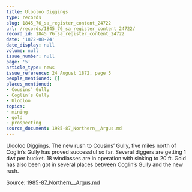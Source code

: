 ```yaml
---
title: Ulooloo Diggings
type: records
slug: 1845_76_sa_register_content_24722
url: /records/1845_76_sa_register_content_24722/
record_id: 1845_76_sa_register_content_24722
date: '1872-08-24'
date_display: null
volume: null
issue_number: null
page: '5'
article_type: news
issue_reference: 24 August 1872, page 5
people_mentioned: []
places_mentioned:
- Cousins’ Gully
- Coglin’s Gully
- Ulooloo
topics:
- mining
- gold
- prospecting
source_document: 1985-87_Northern__Argus.md
---
```


Ulooloo Diggings.  The new rush to Cousins’ Gully, five miles north of Coglin’s Gully has proved successful so far.  Several diggers are getting 1 dwt per bucket.  18 windlasses are in operation with sinking to 20 ft.  Gold has also been got in several places between Coglin’s Gully and the new rush.

Source: [1985-87_Northern__Argus.md](/downloads/markdown/1985-87_Northern__Argus.md)

